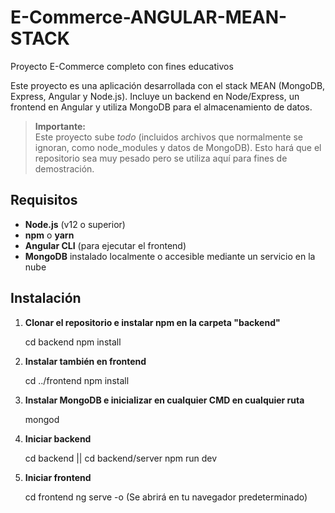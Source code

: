 # E-Commerce-ANGULAR-MEAN-STACK
 Proyecto E-Commerce completo con fines educativos
 
Este proyecto es una aplicación desarrollada con el stack MEAN (MongoDB, Express, Angular y Node.js). Incluye un backend en Node/Express, un frontend en Angular y utiliza MongoDB para el almacenamiento de datos.

> **Importante:**  
> Este proyecto sube *todo* (incluidos archivos que normalmente se ignoran, como node_modules y datos de MongoDB). Esto hará que el repositorio sea muy pesado pero se utiliza aquí para fines de demostración.

## Requisitos

- **Node.js** (v12 o superior)
- **npm** o **yarn**
- **Angular CLI** (para ejecutar el frontend)
- **MongoDB** instalado localmente o accesible mediante un servicio en la nube

## Instalación

1. **Clonar el repositorio e instalar npm en la carpeta "backend"**

   cd backend
   npm install

2. **Instalar también en frontend**
   
   cd ../frontend
   npm install
   
3. **Instalar MongoDB e inicializar en cualquier CMD en cualquier ruta**
   
   mongod

4. **Iniciar backend**

   cd backend || cd backend/server
   npm run dev
   
5. **Iniciar frontend**

   cd frontend
   ng serve -o (Se abrirá en tu navegador predeterminado)

